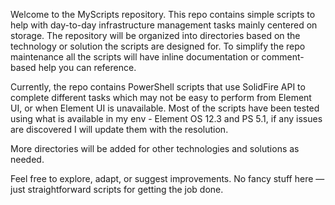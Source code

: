 Welcome to the MyScripts repository. This repo contains simple scripts to help with day-to-day infrastructure management tasks mainly centered on storage. The repository will be organized into directories based on the technology or solution the scripts are designed for. To simplify the repo maintenance all the scripts will have inline documentation or comment-based help you can reference.

Currently, the repo contains PowerShell scripts that use SolidFire API to complete different tasks which may not be easy to perform from Element UI, or when Element UI is unavailable. Most of the scripts have been tested using what is available in my env - Element OS 12.3 and PS 5.1, if any issues are discovered I will update them with the resolution.

More directories will be added for other technologies and solutions as needed.

Feel free to explore, adapt, or suggest improvements. No fancy stuff here — just straightforward scripts for getting the job done. 

